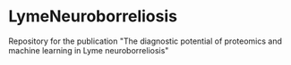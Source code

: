 # LymeNeuroborreliosis
Repository for the publication "The diagnostic potential of proteomics and machine learning in Lyme neuroborreliosis"
